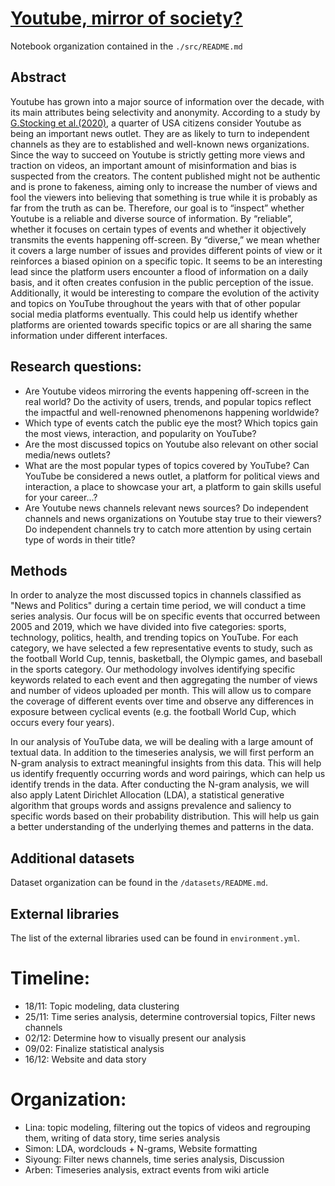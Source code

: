 # [Youtube, mirror of society?](https://siyounglee00.github.io/Project-Website/)

Notebook organization contained in the ```./src/README.md```

## Abstract


Youtube has grown into a major source of information over the decade, with its main attributes being selectivity and anonymity. According to a study by [G.Stocking et al.(2020)](https://www.pewresearch.org/journalism/2020/09/28/many-americans-get-news-on-youtube-where-news-organizations-and-independent-producers-thrive-side-by-side/), a quarter of USA citizens consider Youtube as being an important news outlet. They are as likely to turn to independent channels as they are to established and well-known news organizations. Since the way to succeed on Youtube is strictly getting more views and traction on videos, an important amount of misinformation and bias is suspected from the creators. The content published might not be authentic and is prone to fakeness, aiming only to increase the number of views and fool the viewers into believing that something is true while it is probably as far from the truth as can be. 
Therefore, our goal is to “inspect” whether Youtube is a reliable and diverse source of information. By “reliable”, whether it focuses on certain types of events and whether it objectively transmits the events happening off-screen. By “diverse,” we mean whether it covers a large number of issues and provides different points of view or it reinforces a biased opinion on a specific topic. It seems to be an interesting lead since the platform users encounter a flood of information on a daily basis, and it often creates confusion in the public perception of the issue.  Additionally, it would be interesting to compare the evolution of the activity and topics on YouTube throughout the years with that of other popular social media platforms eventually. This could help us identify whether platforms are oriented towards specific topics or are all sharing the same information under different interfaces.


## Research questions: 

- Are Youtube videos mirroring the events happening off-screen in the real world? Do the activity of users, trends, and popular topics reflect the impactful and well-renowned phenomenons happening worldwide?
- Which type of events catch the public eye the most? Which topics gain the most views, interaction, and popularity on YouTube?
- Are the most discussed topics on Youtube also relevant on other social media/news outlets?
- What are the most popular types of topics covered by YouTube? Can YouTube be considered a news outlet, a platform for political views and interaction, a place to showcase your art, a platform to gain skills useful for your career...?
- Are Youtube news channels relevant news sources? Do independent channels and news organizations on Youtube stay true to their viewers? Do independent channels try to catch more attention by using certain type of words in their title? 


## Methods
In order to analyze the most discussed topics in channels classified as "News and Politics" during a certain time period, we will conduct a time series analysis. Our focus will be on specific events that occurred between 2005 and 2019, which we have divided into five categories: sports, technology, politics, health, and trending topics on YouTube. For each category, we have selected a few representative events to study, such as the football World Cup, tennis, basketball, the Olympic games, and baseball in the sports category. Our methodology involves identifying specific keywords related to each event and then aggregating the number of views and number of videos uploaded per month. This will allow us to compare the coverage of different events over time and observe any differences in exposure between cyclical events (e.g. the football World Cup, which occurs every four years). 

In our analysis of YouTube data, we will be dealing with a large amount of textual data. In addition to the timeseries analysis, we will first perform an N-gram analysis to extract meaningful insights from this data. This will help us identify frequently occurring words and word pairings, which can help us identify trends in the data. After conducting the N-gram analysis, we will also apply Latent Dirichlet Allocation (LDA), a statistical generative algorithm that groups words and assigns prevalence and saliency to specific words based on their probability distribution. This will help us gain a better understanding of the underlying themes and patterns in the data.

## Additional datasets

Dataset organization can be found in the ```/datasets/README.md```.

## External libraries

The list of the external libraries used can be found in ```environment.yml```.

# Timeline:
- 18/11: Topic modeling, data clustering
- 25/11: Time series analysis, determine controversial topics, Filter news channels
- 02/12: Determine how to visually present our analysis
- 09/02: Finalize statistical analysis
- 16/12: Website and data story

# Organization:
- Lina: topic modeling, filtering out the topics of videos and regrouping them, writing of data story, time series analysis
- Simon: LDA, wordclouds + N-grams, Website formatting
- Siyoung: Filter news channels, time series analysis, Discussion
- Arben: Timeseries analysis, extract events from wiki article





